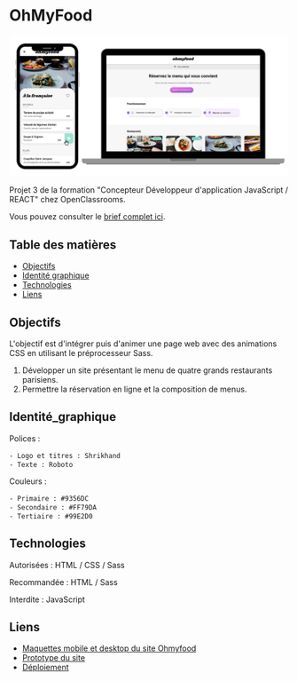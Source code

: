 # OhMyFood

![Capture d'écran du site](./assets/images/screen_ohmyfood.png)

Projet 3 de la formation "Concepteur Développeur d'application JavaScript / REACT" chez OpenClassrooms.

Vous pouvez consulter le [brief complet ici](https://course.oc-static.com/projects/D%C3%A9veloppeur+Web/IW_P4+Animations+CSS+Ohmyfood/Brief+cr%C3%A9atif+site+Ohmyfood.pdf).

## Table des matières

- [Objectifs](#objectifs)
- [Identité graphique](#identite-graphique)
- [Technologies](#technologies)
- [Liens](#liens)

## Objectifs

L'objectif est d'intégrer puis d'animer une page web avec des animations CSS en utilisant le préprocesseur Sass.

1. Développer un site présentant le menu de quatre grands restaurants parisiens.
2. Permettre la réservation en ligne et la composition de menus.

## Identité_graphique

Polices :

    - Logo et titres : Shrikhand
    - Texte : Roboto

Couleurs :

    - Primaire : #9356DC
    - Secondaire : #FF79DA
    - Tertiaire : #99E2D0

## Technologies

Autorisées : HTML / CSS / Sass

Recommandée : HTML / Sass

Interdite : JavaScript

## Liens

- [Maquettes mobile et desktop du site Ohmyfood](<https://www.figma.com/design/t4449fzDnwGYmzuwQdu87V/Maquettes-Ohmyfood-(mobile-et-desktop)?node-id=25368-697&t=6X5zRyKw8yVRBuYX-0>)
- [Prototype du site](<https://www.figma.com/proto/t4449fzDnwGYmzuwQdu87V/Maquettes-Ohmyfood-(mobile-et-desktop)?node-id=25368-591&scaling=scale-down&page-id=0%3A1&starting-point-node-id=25368%3A591&show-proto-sidebar=1>)
- [Déploiement](https://gregmelo.github.io/Ohmyfood_p3_OCR/)
